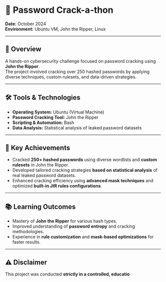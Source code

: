 # 🔐 Password Crack-a-thon

**Date:** October 2024  
**Environment:** Ubuntu VM, John the Ripper, Linux  

---

## 📜 Overview
A hands-on cybersecurity challenge focused on password cracking using **John the Ripper**.  
The project involved cracking over 250 hashed passwords by applying diverse techniques, custom rulesets, and data-driven strategies.

---

## 🛠 Tools & Technologies
- **Operating System:** Ubuntu (Virtual Machine)
- **Password Cracking Tool:** John the Ripper
- **Scripting & Automation:** Bash
- **Data Analysis:** Statistical analysis of leaked password datasets

---

## 🚀 Key Achievements
- Cracked **250+ hashed passwords** using diverse wordlists and **custom rulesets** in John the Ripper.
- Developed tailored cracking strategies **based on statistical analysis** of real leaked password datasets.
- Enhanced cracking efficiency using **advanced mask techniques** and optimized **built-in JtR rules configurations**.

---

## 📚 Learning Outcomes
- Mastery of **John the Ripper** for various hash types.
- Improved understanding of **password entropy** and cracking methodologies.
- Experience in **rule customization** and **mask-based optimizations** for faster results.

---

## ⚠ Disclaimer
This project was conducted **strictly in a controlled, educatio**
